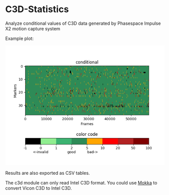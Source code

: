 # C3D-Statistics
Analyze conditional values of C3D data generated by Phasespace Impulse X2 motion capture system

Example plot:

![Example plot of C3D residuals](docs/example-plot.png "Example Plot")

Results are also exported as CSV tables.

The c3d module can only read Intel C3D format. You could use [Mokka](https://biomechanical-toolkit.github.io/mokka/index.html) to convert Vicon C3D to Intel C3D.
